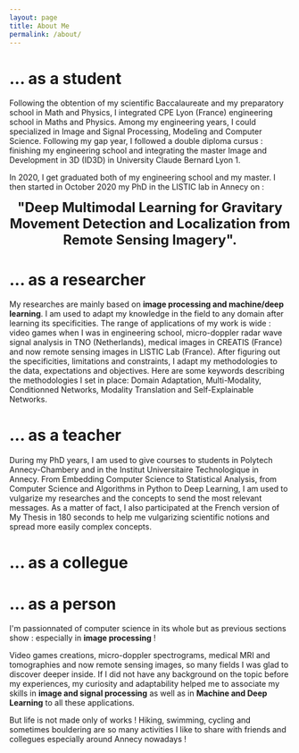 ```yaml
---
layout: page
title: About Me
permalink: /about/
---
```


# ... as a student

Following the obtention of my scientific Baccalaureate and my preparatory school in Math and Physics, I integrated CPE Lyon (France) engineering school in Maths and Physics. Among my engineering years, I could specialized in Image and Signal Processing, Modeling and Computer Science. Following my gap year, I followed a double diploma cursus : finishing my engineering school and integrating the master Image and Development in 3D (ID3D) in University Claude Bernard Lyon 1.

In 2020, I get graduated both of my engineering school and my master. I then started in October 2020 my PhD in the LISTIC lab in Annecy on :

**<center><font size = 5> "Deep Multimodal Learning for Gravitary Movement Detection and Localization from Remote Sensing Imagery". </font></center>**

# ... as a researcher

My researches are mainly based on **image processing and machine/deep learning**. I am used to adapt my knowledge in the field to any domain after learning its specificities. The range of applications of my work is wide : video games when I was in engineering school, micro-doppler radar wave signal analysis in TNO (Netherlands), medical images in CREATIS (France) and now remote sensing images in LISTIC Lab (France). After figuring out the specificities, limitations and constraints, I adapt my methodologies to the data, expectations and objectives. Here are some keywords describing the methodologies I set in place: Domain Adaptation, Multi-Modality, Conditionned Networks, Modality Translation and Self-Explainable Networks.

# ... as a teacher

During my PhD years, I am used to give courses to students in Polytech Annecy-Chambery and in the Institut Universitaire Technologique in Annecy. From Embedding Computer Science to Statistical Analysis, from Computer Science and Algorithms in Python to Deep Learning, I am used to vulgarize my researches and the concepts to send the most relevant messages. As a matter of fact, I also participated at the French version of My Thesis in 180 seconds to help me vulgarizing scientific notions and spread more easily complex concepts.

# ... as a collegue


# ... as a person

I'm passionnated of computer science in its whole but as previous sections show : especially in **image processing** !

Video games creations, micro-doppler spectrograms, medical MRI and tomographies and now remote sensing images, so many fields I was glad to discover deeper inside. If I did not have any background on the topic before my experiences, my curiosity and adaptability helped me to associate my skills in **image and signal processing** as well as in **Machine and Deep Learning** to all these applications. 

But life is not made only of works ! Hiking, swimming, cycling and sometimes bouldering are so many activities I like to share with friends and collegues especially around Annecy nowadays ! 